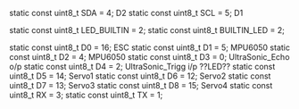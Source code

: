 
static const uint8_t SDA = 4; D2
static const uint8_t SCL = 5; D1

static const uint8_t LED_BUILTIN = 2;
static const uint8_t BUILTIN_LED = 2;

static const uint8_t D0   = 16; ESC
static const uint8_t D1   = 5; MPU6050
static const uint8_t D2   = 4; MPU6050
static const uint8_t D3   = 0; UltraSonic_Echo o/p
static const uint8_t D4   = 2; UltraSonic_Trigg i/p ??LED??
static const uint8_t D5   = 14; Servo1
static const uint8_t D6   = 12; Servo2
static const uint8_t D7   = 13; Servo3
static const uint8_t D8   = 15; Servo4
static const uint8_t RX   = 3;
static const uint8_t TX   = 1;

